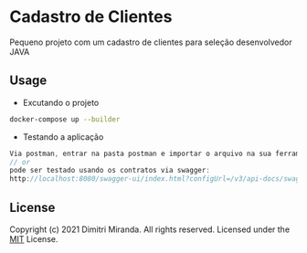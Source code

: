 #  Cadastro de Clientes


Pequeno projeto com um cadastro de clientes para seleção desenvolvedor JAVA 
## Usage

- Excutando o projeto

```sh
docker-compose up --builder

```

- Testando a aplicação

```ts
Via postman, entrar na pasta postman e importar o arquivo na sua ferramenta restclient 
// or
pode ser testado usando os contratos via swagger:
http://localhost:8080/swagger-ui/index.html?configUrl=/v3/api-docs/swagger-config

```




## License

Copyright (c) 2021 Dimitri Miranda. All rights reserved.
Licensed under the [MIT](LICENSE) License.

